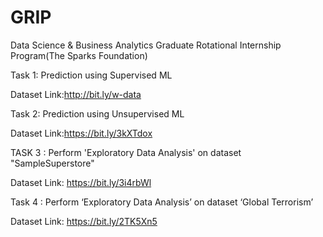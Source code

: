 # GRIP
Data Science & Business Analytics
Graduate Rotational Internship Program(The Sparks Foundation)

Task 1: Prediction using Supervised ML

Dataset Link:http://bit.ly/w-data

Task 2: Prediction using Unsupervised ML

Dataset Link:https://bit.ly/3kXTdox

TASK 3 : Perform 'Exploratory Data Analysis' on dataset "SampleSuperstore"

Dataset Link: https://bit.ly/3i4rbWl

Task 4 : Perform ‘Exploratory Data Analysis’ on dataset ‘Global Terrorism’

Dataset Link: https://bit.ly/2TK5Xn5
